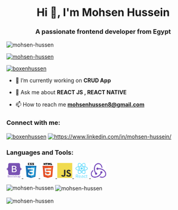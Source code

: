 <h1 align="center">Hi 👋, I'm Mohsen Hussein</h1>
<h3 align="center">A passionate frontend developer from Egypt</h3>

<p align="left"> <img src="https://komarev.com/ghpvc/?username=mohsen-hussen&label=Profile%20views&color=0e75b6&style=flat" alt="mohsen-hussen" /> </p>

<p align="left"> <a href="https://github.com/ryo-ma/github-profile-trophy"><img src="https://github-profile-trophy.vercel.app/?username=mohsen-hussen" alt="mohsen-hussen" /></a> </p>

<p align="left"> <a href="https://twitter.com/boxenhussen" target="_blank"><img src="https://img.shields.io/twitter/follow/boxenhussen?logo=twitter&style=for-the-badge" alt="boxenhussen" /></a> </p>

- 🔭 I’m currently working on **CRUD App**

- 💬 Ask me about **REACT JS , REACT NATIVE**

- 📫 How to reach me **mohsenhussen8@gmail.com**

<h3 align="left">Connect with me:</h3>
<p align="left">
<a href="https://twitter.com/BoxenHussen" target="_blank"><img align="center" src="https://raw.githubusercontent.com/rahuldkjain/github-profile-readme-generator/master/src/images/icons/Social/twitter.svg" alt="boxenhussen" height="30" width="40" /></a>
<a href="https://www.linkedin.com/in/mohsen-hussein/" target="_blank"><img align="center" src="https://raw.githubusercontent.com/rahuldkjain/github-profile-readme-generator/master/src/images/icons/Social/linked-in-alt.svg" alt="https://www.linkedin.com/in/mohsen-hussein/" height="30" width="40" /></a>
</p>

<h3 align="left">Languages and Tools:</h3>
<p align="left"> <a href="https://getbootstrap.com" target="_blank" rel="noreferrer"> <img src="https://raw.githubusercontent.com/devicons/devicon/master/icons/bootstrap/bootstrap-plain-wordmark.svg" alt="bootstrap" width="40" height="40"/> </a> <a href="https://www.w3schools.com/css/" target="_blank" rel="noreferrer"> <img src="https://raw.githubusercontent.com/devicons/devicon/master/icons/css3/css3-original-wordmark.svg" alt="css3" width="40" height="40"/> </a> <a href="https://www.w3.org/html/" target="_blank" rel="noreferrer"> <img src="https://raw.githubusercontent.com/devicons/devicon/master/icons/html5/html5-original-wordmark.svg" alt="html5" width="40" height="40"/> </a> <a href="https://developer.mozilla.org/en-US/docs/Web/JavaScript" target="_blank" rel="noreferrer"> <img src="https://raw.githubusercontent.com/devicons/devicon/master/icons/javascript/javascript-original.svg" alt="javascript" width="40" height="40"/> </a> <a href="https://reactjs.org/" target="_blank" rel="noreferrer"> <img src="https://raw.githubusercontent.com/devicons/devicon/master/icons/react/react-original-wordmark.svg" alt="react" width="40" height="40"/> </a> <a href="https://redux.js.org" target="_blank" rel="noreferrer"> <img src="https://raw.githubusercontent.com/devicons/devicon/master/icons/redux/redux-original.svg" alt="redux" width="40" height="40"/> </a> </p>

<p margin="10px"><img align="left" src="https://github-readme-stats.vercel.app/api/top-langs?username=mohsen-hussen&show_icons=true&theme=dark&locale=en&layout=compact" alt="mohsen-hussen" /></p>

<p>&nbsp;<img align="center" src="https://github-readme-stats.vercel.app/api?username=mohsen-hussen&show_icons=true&theme=dark&locale=en" alt="mohsen-hussen" /></p>

<p><img align="center" src="https://github-readme-streak-stats.herokuapp.com/?user=mohsen-hussen&theme=dark" alt="mohsen-hussen" /></p>
